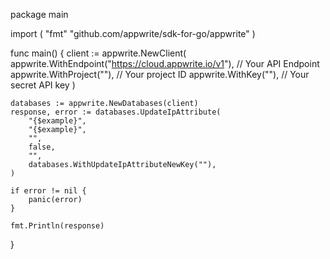 package main

import (
    "fmt"
	"github.com/appwrite/sdk-for-go/appwrite"
)

func main() {
	client := appwrite.NewClient(
        appwrite.WithEndpoint("https://cloud.appwrite.io/v1"), // Your API Endpoint
        appwrite.WithProject(""), // Your project ID
        appwrite.WithKey(""), // Your secret API key
    )

    databases := appwrite.NewDatabases(client)
    response, error := databases.UpdateIpAttribute(
        "{$example}",
        "{$example}",
        "",
        false,
        "",
        databases.WithUpdateIpAttributeNewKey(""),
    )

    if error != nil {
        panic(error)
    }

    fmt.Println(response)
}
